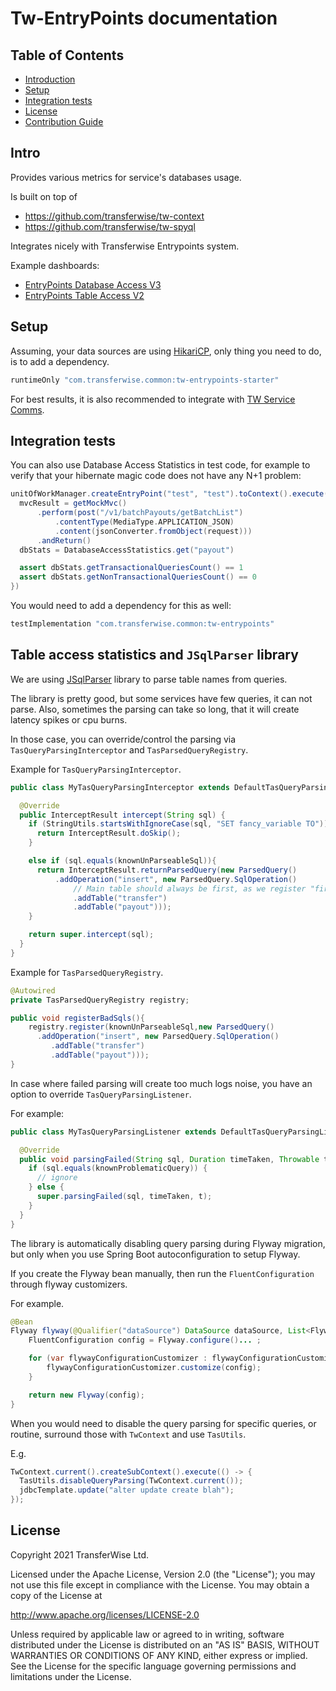 # Tw-EntryPoints documentation

## Table of Contents

* [Introduction](#intro)
* [Setup](#setup)
* [Integration tests](#integration-tests)
* [License](#license)
* [Contribution Guide](contributing.md)

## Intro

Provides various metrics for service's databases usage.

Is built on top of

- https://github.com/transferwise/tw-context
- https://github.com/transferwise/tw-spyql

Integrates nicely with Transferwise Entrypoints system.

Example dashboards:

- [EntryPoints Database Access V3](https://dashboards.tw.ee/d/f6l4lrUWz/entrypoints-database-access-v3?orgId=1)
- [EntryPoints Table Access V2](https://dashboards.tw.ee/d/dyp0u9UZz/entrypoints-table-access-v2?orgId=1)

## Setup

Assuming, your data sources are using [HikariCP](https://github.com/brettwooldridge/HikariCP), only thing you need to do, is to add a dependency.

```groovy
runtimeOnly "com.transferwise.common:tw-entrypoints-starter"
```

For best results, it is also recommended to integrate with [TW Service Comms](https://github.com/transferwise/tw-service-comms).

## Integration tests

You can also use Database Access Statistics in test code, for example to verify that your hibernate magic code does not have any N+1 problem:

```groovy
unitOfWorkManager.createEntryPoint("test", "test").toContext().execute({
  mvcResult = getMockMvc()
      .perform(post("/v1/batchPayouts/getBatchList")
          .contentType(MediaType.APPLICATION_JSON)
          .content(jsonConverter.fromObject(request)))
      .andReturn()
  dbStats = DatabaseAccessStatistics.get("payout")

  assert dbStats.getTransactionalQueriesCount() == 1
  assert dbStats.getNonTransactionalQueriesCount() == 0
})
```

You would need to add a dependency for this as well:

```groovy
testImplementation "com.transferwise.common:tw-entrypoints"
```

## Table access statistics and `JSqlParser` library

We are using [JSqlParser](https://github.com/JSQLParser/JSqlParser) library to parse table names from queries.

The library is pretty good, but some services have few queries, it can not parse. Also, sometimes the parsing can take so long,
that it will create latency spikes or cpu burns.

In those case, you can override/control the parsing via `TasQueryParsingInterceptor` and `TasParsedQueryRegistry`.

Example for `TasQueryParsingInterceptor`.

<!-- @formatter:off -->
```java
public class MyTasQueryParsingInterceptor extends DefaultTasQueryParsingInterceptor {

  @Override
  public InterceptResult intercept(String sql) {
    if (StringUtils.startsWithIgnoreCase(sql, "SET fancy_variable TO")) {
      return InterceptResult.doSkip();
    }

    else if (sql.equals(knownUnParseableSql)){
      return InterceptResult.returnParsedQuery(new ParsedQuery()
          .addOperation("insert", new ParsedQuery.SqlOperation()
              // Main table should always be first, as we register "first-table" metrics by that.
              .addTable("transfer")
              .addTable("payout")));
    }

    return super.intercept(sql);
  }
}
```
<!-- @formatter:on -->

Example for `TasParsedQueryRegistry`.

<!-- @formatter:off -->
```java
@Autowired
private TasParsedQueryRegistry registry;

public void registerBadSqls(){
    registry.register(knownUnParseableSql,new ParsedQuery()
      .addOperation("insert", new ParsedQuery.SqlOperation()
         .addTable("transfer")
         .addTable("payout")));
}
```
<!-- @formatter:on -->

In case where failed parsing will create too much logs noise, you have an option to override `TasQueryParsingListener`.

For example:

```java
public class MyTasQueryParsingListener extends DefaultTasQueryParsingListener {

  @Override
  public void parsingFailed(String sql, Duration timeTaken, Throwable t) {
    if (sql.equals(knownProblematicQuery)) {
      // ignore
    } else {
      super.parsingFailed(sql, timeTaken, t);
    }
  }
}
```

The library is automatically disabling query parsing during Flyway migration, but only when you use Spring Boot autoconfiguration to setup Flyway.

If you create the Flyway bean manually, then run the `FluentConfiguration` through flyway customizers.

For example.

<!-- @formatter:off -->
```java
@Bean
Flyway flyway(@Qualifier("dataSource") DataSource dataSource, List<FlywayConfigurationCustomizer> flywayConfigurationCustomizers) {
    FluentConfiguration config = Flyway.configure()... ;

    for (var flywayConfigurationCustomizer : flywayConfigurationCustomizers){
        flywayConfigurationCustomizer.customize(config);
    }

    return new Flyway(config);
}
```
<!-- @formatter:on -->

When you would need to disable the query parsing for specific queries, or routine, surround those with `TwContext` and use `TasUtils`.

E.g.

<!-- @formatter:off -->
```java
TwContext.current().createSubContext().execute(() -> {
  TasUtils.disableQueryParsing(TwContext.current());
  jdbcTemplate.update("alter update create blah");
});
```
<!-- @formatter:on -->

## License

Copyright 2021 TransferWise Ltd.

Licensed under the Apache License, Version 2.0 (the "License"); you may not use this file except in compliance with the License. You may obtain a copy
of the License at

http://www.apache.org/licenses/LICENSE-2.0

Unless required by applicable law or agreed to in writing, software distributed under the License is distributed on an "AS IS" BASIS, WITHOUT
WARRANTIES OR CONDITIONS OF ANY KIND, either express or implied. See the License for the specific language governing permissions and limitations under
the License.